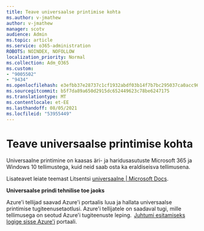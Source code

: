 ```yaml
---
title: Teave universaalse printimise kohta
ms.author: v-jmathew
author: v-jmathew
manager: scotv
audience: Admin
ms.topic: article
ms.service: o365-administration
ROBOTS: NOINDEX, NOFOLLOW
localization_priority: Normal
ms.collection: Adm_O365
ms.custom:
- "9005502"
- "9434"
ms.openlocfilehash: e3efbb37e28737c1cf1932abdf03b14f7b7bc295037ca0acc9602d8864b4a8ae
ms.sourcegitcommit: b5f7da89a650d2915dc652449623c78be6247175
ms.translationtype: MT
ms.contentlocale: et-EE
ms.lasthandoff: 08/05/2021
ms.locfileid: "53955449"
---
```

# <a name="about-universal-print"></a>Teave universaalse printimise kohta

Universaalne printimine on kaasas äri- ja haridusasutuste Microsoft 365 ja Windows 10 tellimustega, kuid neid saab osta ka eraldiseisva tellimusena.

Lisateavet leiate teemast Litsentsi [universaalne | Microsoft Docs](https://docs.microsoft.com/universal-print/fundamentals/universal-print-license).

**Universaalse prindi tehnilise toe jaoks**

Azure'i tellijad saavad Azure'i portaalis luua ja hallata universaalse printimise tugiteenusetaotlusi. Azure'i tellijatele on saadaval tugi, mille tellimusega on seotud Azure'i tugiteenuste leping.  [Juhtumi esitamiseks logige sisse Azure'i](https://ms.portal.azure.com/#blade/Microsoft_Azure_Support/HelpAndSupportBlade/newsupportrequest) portaali.